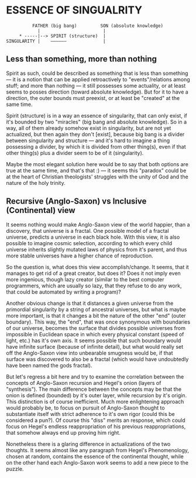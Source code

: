ESSENCE OF SINGUALRITY
======================

```
          FATHER (big bang)         SON (absolute knowledge)
            |                        |
     * -----|--> SPIRIT (structure)  |
SINGULARITY |    ——————              |
```

Less than something, more than nothing
--------------------------------------
Spirit as such, could be described as something that is less than something — it is a notion that can be applied retroactively to "events"/relations among stuff; and more than nothing — it still possesses some actuality, or at least seems to posses direction (toward absolute knowledge). But for it to have a direction, the outer bounds must preexist, or at least be "created" at the same time.

Spirit (structure) is in a way an essence of singularity, that can only exist, if it's bounded by two "miracles" (big bang and absolute knowledge). So in a way, all of them already somehow exist in singularity, but are not yet actualized, but then again they don't [exist], because big bang is a divider between singularity and structure — and it's hard to imagine a thing possessing a divider, by which it is divided from other thing(s), even if that other thing(s) plus a divider seem to be of it (singularity).

Maybe the most elegant solution here would be to say that both options are true at the same time, and that's that :) — it seems this "paradox" could be at the heart of Christian theologists' struggles with the unity of God and the nature of the holy trinity.

Recursive (Anglo-Saxon) vs Inclusive (Continental) view
-------------------------------------------------------
It seems nothing would make Anglo-Saxon view of the world happier, than a discovery, that universe is a fractal. One possible model of a fractal universe, predicts a universe in each black hole. With this view, it is also possible to imagine cosmic selection, according to which every child universe inherits slightly mutated laws of physics from it's parent, and thus more stable universes have a higher chance of reproduction.

So the question is, what does this view accomplish/change. It seems, that it manages to get rid of a great creator, but does it? Does it not imply even more ingenious, though lazy creator (similar to the best computer programmers, which are usually so lazy, that they refuse to do any work, that could be automated by writing a program)?

Another obvious change is that it distances a given universe from the primordial singularity by a string of ancestral universes, but what is maybe more important, is that it changes a bit the nature of the other "end" (outer boundary). This way, the "end", that was once synonymous with boundaries of our universe, becomes the surface that divides possible universes from impossible in Euclidean space in which every physical constant (speed of light, etc.) has it's own axis. It seems possible that such boundary would have infinite surface (because of infinite detail), but what would really set off the Anglo-Saxon view into unbearable smugness would be, if that surface was discovered to also be a fractal (which would have undoubtedly have been named the gods fractal).

But let's regress a bit here and try to examine the correlation between the concepts of Anglo-Saxon recursion and Hegel's onion (layers of "synthesis"). The main difference between the concepts may be that the onion is defined (bounded) by it's outer layer, while recursion by it's origin. This distinction is of course inefficient. Much more enlightening approach would probably be, to focus on pursuit of Anglo-Saxon thought to substantiate itself with strict adherence to it's own rigor (could this be considered a pun?). Of course this "diss" merits an response, which could focus on Hegel's endless reappropriation of his previous reappropriations, that somehow always end up proving him right.

Nonetheless there is a glaring difference in actualizations of the two thoughts. It seems almost like any paragraph from Hegel's Phenomenology, chosen at random, contains the essence of the continental thought, while on the other hand each Anglo-Saxon work seems to add a new piece to the puzzle.





